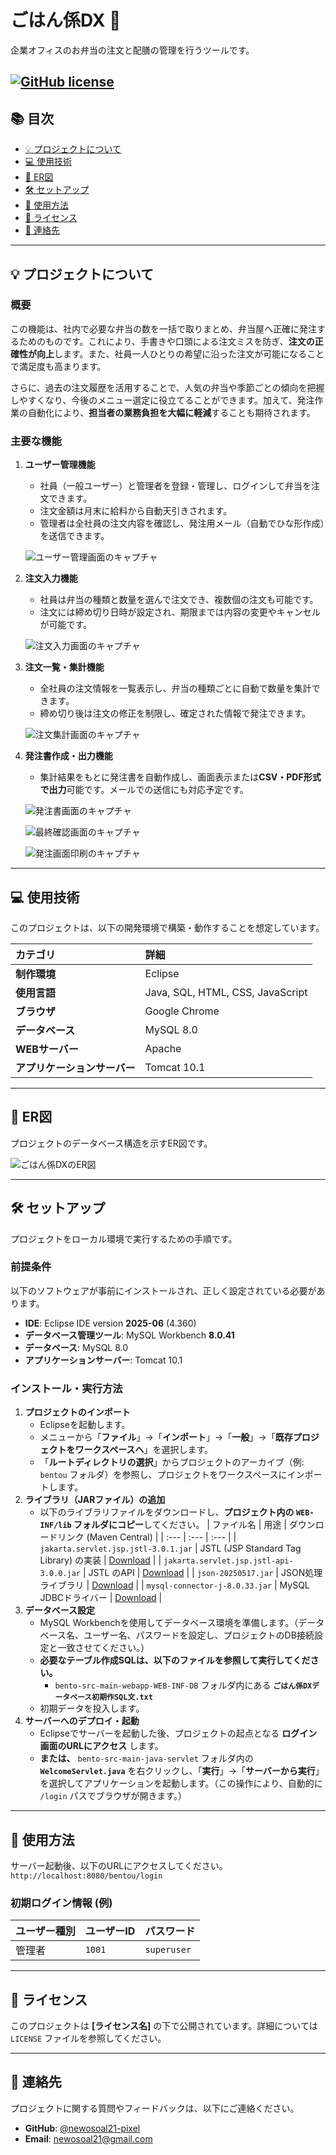 # ごはん係DX 🍱

企業オフィスのお弁当の注文と配膳の管理を行うツールです。

[![GitHub license](https://img.shields.io/badge/License-MIT-blue.svg)](LICENSE)
---

## 📚 目次

- [💡 プロジェクトについて](#-プロジェクトについて)
- [💻 使用技術](#-使用技術)
- [📜 ER図](#-er図)
- [🛠️ セットアップ](#-セットアップ)
- [🚀 使用方法](#-使用方法)
- [📜 ライセンス](#-ライセンス)
- [📧 連絡先](#-連絡先)

---

## 💡 プロジェクトについて

### 概要
この機能は、社内で必要な弁当の数を一括で取りまとめ、弁当屋へ正確に発注するためのものです。これにより、手書きや口頭による注文ミスを防ぎ、**注文の正確性が向上**します。また、社員一人ひとりの希望に沿った注文が可能になることで満足度も高まります。

さらに、過去の注文履歴を活用することで、人気の弁当や季節ごとの傾向を把握しやすくなり、今後のメニュー選定に役立てることができます。加えて、発注作業の自動化により、**担当者の業務負担を大幅に軽減**することも期待されます。

### 主要な機能

1.  **ユーザー管理機能**
    * 社員（一般ユーザー）と管理者を登録・管理し、ログインして弁当を注文できます。
    * 注文金額は月末に給料から自動天引きされます。
    * 管理者は全社員の注文内容を確認し、発注用メール（自動でひな形作成）を送信できます。
    
    ![ユーザー管理画面のキャプチャ](screenshot/adminlist.png)

2.  **注文入力機能**
    * 社員は弁当の種類と数量を選んで注文でき、複数個の注文も可能です。
    * 注文には締め切り日時が設定され、期限までは内容の変更やキャンセルが可能です。
    
    ![注文入力画面のキャプチャ](screenshot/chumon1.png)

3.  **注文一覧・集計機能**
    * 全社員の注文情報を一覧表示し、弁当の種類ごとに自動で数量を集計できます。
    * 締め切り後は注文の修正を制限し、確定された情報で発注できます。
    
    ![注文集計画面のキャプチャ](screenshot/orderby.png)

4.  **発注書作成・出力機能**
    * 集計結果をもとに発注書を自動作成し、画面表示または**CSV・PDF形式で出力**可能です。メールでの送信にも対応予定です。
    
    ![発注書画面のキャプチャ](screenshot/order2.png)
    
    ![最終確認画面のキャプチャ](screenshot/orderends.png)

    ![発注画面印刷のキャプチャ](screenshot/orderprint.png)

---

## 💻 使用技術

このプロジェクトは、以下の開発環境で構築・動作することを想定しています。

| カテゴリ | 詳細 |
| :--- | :--- |
| **制作環境** | Eclipse |
| **使用言語** | Java, SQL, HTML, CSS, JavaScript |
| **ブラウザ** | Google Chrome |
| **データベース** | MySQL 8.0 |
| **WEBサーバー** | Apache |
| **アプリケーションサーバー** | Tomcat 10.1 |

---

## 📜 ER図

プロジェクトのデータベース構造を示すER図です。

![ごはん係DXのER図](screenshot/gohanER.png)

---

## 🛠️ セットアップ

プロジェクトをローカル環境で実行するための手順です。

### 前提条件

以下のソフトウェアが事前にインストールされ、正しく設定されている必要があります。

* **IDE**: Eclipse IDE version **2025-06** (4.360)
* **データベース管理ツール**: MySQL Workbench **8.0.41**
* **データベース**: MySQL 8.0
* **アプリケーションサーバー**: Tomcat 10.1

### インストール・実行方法

1.  **プロジェクトのインポート**
    * Eclipseを起動します。
    * メニューから「**ファイル**」→「**インポート**」→「**一般**」→「**既存プロジェクトをワークスペースへ**」を選択します。
    * 「**ルートディレクトリの選択**」からプロジェクトのアーカイブ（例: `bentou` フォルダ）を参照し、プロジェクトをワークスペースにインポートします。
2.  **ライブラリ（JARファイル）の追加**
    * 以下のライブラリファイルをダウンロードし、**プロジェクト内の `WEB-INF/lib` フォルダにコピー**してください。
| ファイル名 | 用途 | ダウンロードリンク (Maven Central) |
| :--- | :--- | :--- |
| `jakarta.servlet.jsp.jstl-3.0.1.jar` | JSTL (JSP Standard Tag Library) の実装 | [Download](https://central.sonatype.com/artifact/org.glassfish.web/jakarta.servlet.jsp.jstl/3.0.1) |
| `jakarta.servlet.jsp.jstl-api-3.0.0.jar` | JSTL のAPI | [Download](https://mvnrepository.com/artifact/jakarta.servlet.jsp.jstl/jakarta.servlet.jsp.jstl-api/3.0.0) |
| `json-20250517.jar` | JSON処理ライブラリ | [Download](https://mvnrepository.com/artifact/org.json/json/20250517) |
| `mysql-connector-j-8.0.33.jar` | MySQL JDBCドライバー | [Download](https://www.mysql.com/products/connector/j/) |
3.  **データベース設定**
    * MySQL Workbenchを使用してデータベース環境を準備します。（データベース名、ユーザー名、パスワードを設定し、プロジェクトのDB接続設定と一致させてください。）
    * **必要なテーブル作成SQLは、以下のファイルを参照して実行してください。**
        * `bento-src-main-webapp-WEB-INF-DB` フォルダ内にある **`ごはん係DXデータベース初期作SQL文.txt`**
    * 初期データを投入します。
4.  **サーバーへのデプロイ・起動**
    * Eclipseでサーバーを起動した後、プロジェクトの起点となる **ログイン画面のURLにアクセス** します。
    * **または、** `bento-src-main-java-servlet` フォルダ内の **`WelcomeServlet.java`** を右クリックし、「**実行**」→「**サーバーから実行**」を選択してアプリケーションを起動します。（この操作により、自動的に `/login` パスでブラウザが開きます。）

---

## 🚀 使用方法

サーバー起動後、以下のURLにアクセスしてください。
`http://localhost:8080/bentou/login` 

### 初期ログイン情報 (例)
| ユーザー種別 | ユーザーID | パスワード |
| :--- | :--- | :--- |
| 管理者 | `1001` | `superuser` |

---

## 📜 ライセンス

このプロジェクトは **[ライセンス名]** の下で公開されています。詳細については `LICENSE` ファイルを参照してください。

---

## 📧 連絡先

プロジェクトに関する質問やフィードバックは、以下にご連絡ください。

* **GitHub**: [@newosoal21-pixel](https://github.com/newosoal21-pixel)
* **Email**: [newosoal21@gmail.com](mailto:newosoal21@gmail.com)
